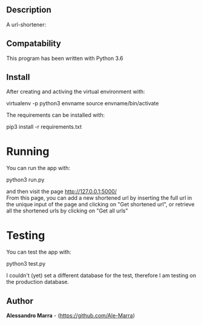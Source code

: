 ## Description

A url-shortener:


## Compatability

This program has been written with Python 3.6


## Install 

After creating and activing the virtual environment with:

virtualenv -p python3 envname
source envname/bin/activate

The requirements can be installed with: 

pip3 install -r requirements.txt


# Running

You can run the app with:

python3 run.py 

and then visit the page http://127.0.0.1:5000/  
From this page, you can add a new shortened url by inserting the full url in the unique input of the page and clicking on "Get shortened url", or retrieve all the shortened urls by clicking on "Get all urls"

# Testing

You can test the app with:

python3 test.py 

I couldn't (yet) set a different database for the test, therefore I am testing on the production database.


## Author

**Alessandro Marra** - (https://github.com/Ale-Marra)

